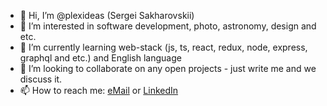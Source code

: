 - 👋 Hi, I’m @plexideas (Sergei Sakharovskii)
- 👀 I’m interested in software development, photo, astronomy, design and etc.
- 🌱 I’m currently learning web-stack (js, ts, react, redux, node, express, graphql and etc.) and English language
- 💞️ I’m looking to collaborate on any open projects - just write me and we discuss it.
- 📫 How to reach me: [eMail](8bitago@gmail.com) or [LinkedIn](https://www.linkedin.com/in/plexideas/)

<!---
plexideas/plexideas is a ✨ special ✨ repository because its `README.md` (this file) appears on your GitHub profile.
You can click the Preview link to take a look at your changes.
--->
